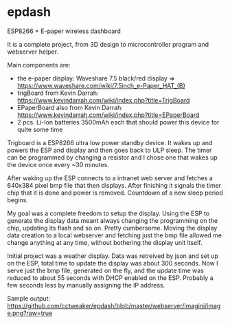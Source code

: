 # epdash
ESP8266 + E-paper wireless dashboard

It is a complete project, from 3D design to microcontroller program and webserver helper.

Main components are:
- the e-paper display: Waveshare 7.5 black/red display => https://www.waveshare.com/wiki/7.5inch_e-Paper_HAT_(B)
- trigBoard from Kevin Darrah: https://www.kevindarrah.com/wiki/index.php?title=TrigBoard
- EPaperBoard also from Kevin Darrah: https://www.kevindarrah.com/wiki/index.php?title=EPaperBoard
- 2 pcs. Li-Ion batteries 3500mAh each that should power this device for quite some time

Trigboard is a ESP8266 ultra low power standby device. It wakes up and powers the ESP and display and then goes back to ULP sleep. The timer can be programmed by changing a resistor and I chose one that wakes up the device once every ~30 minutes.

After waking up the ESP connects to a intranet web server and fetches a 640x384 pixel bmp file that then displays. After finishing it signals the timer chip that it is done and power is removed. Countdown of a new sleep period begins.

My goal was a complete freedom to setup the display. Using the ESP to generate the display data meant always changing the programming on the chip, updating its flash and so on. Pretty cumbersome. Moving the display data creation to a local webserver and fetching just the bmp file allowed me change anything at any time, without bothering the display unit itself.

Initial project was a weather display. Data was retreived by json and set up on the ESP, total time to update the display was about 300 seconds. Now I serve just the bmp file, generated on the fly, and the update time was reduced to about 55 seconds with DHCP enabled on the ESP. Probably a few seconds less by manually assigning the IP address.



Sample output:
https://github.com/cctweaker/epdash/blob/master/webserver/imagini/image.png?raw=true
